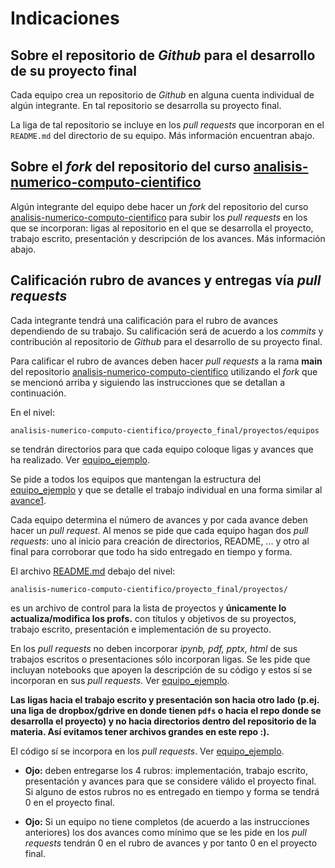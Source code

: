 # Indicaciones

## Sobre el repositorio de *Github* para el desarrollo de su proyecto final

Cada equipo crea un repositorio de *Github* en alguna cuenta individual de algún integrante. En tal repositorio se desarrolla su proyecto final.

La liga de tal repositorio se incluye en los *pull requests* que incorporan en el `README.md` del directorio de su equipo. Más información encuentran abajo.

## Sobre el *fork* del repositorio del curso [analisis-numerico-computo-cientifico](https://github.com/ITAM-DS/analisis-numerico-computo-cientifico)

Algún integrante del equipo debe hacer un *fork* del repositorio del curso [analisis-numerico-computo-cientifico](https://github.com/ITAM-DS/analisis-numerico-computo-cientifico) para subir los *pull requests* en los que se incorporan: ligas al repositorio en el que se desarrolla el proyecto, trabajo escrito, presentación y descripción de los avances. Más información abajo.

## Calificación rubro de avances y entregas vía *pull requests*

Cada integrante tendrá una calificación para el rubro de avances dependiendo de su trabajo. Su calificación será de acuerdo a los *commits* y contribución al repositorio de *Github* para el desarrollo de su proyecto final.

Para calificar el rubro de avances deben hacer *pull requests* a la rama **main** del repositorio [analisis-numerico-computo-cientifico](https://github.com/ITAM-DS/analisis-numerico-computo-cientifico) utilizando el *fork* que se mencionó arriba y siguiendo las instrucciones que se detallan a continuación.

En el nivel:  

`analisis-numerico-computo-cientifico/proyecto_final/proyectos/equipos`

se tendrán directorios para que cada equipo coloque ligas y avances que ha realizado. Ver [equipo_ejemplo](../proyectos/equipos/equipo_ejemplo). 

Se pide a todos los equipos que mantengan la estructura del [equipo_ejemplo](../proyectos/equipos/equipo_ejemplo) y que se detalle el trabajo individual en una forma similar al [avance1](https://github.com/ITAM-DS/analisis-numerico-computo-cientifico/tree/optimizacion-2022/proyecto_final/proyectos/equipos/equipo_ejemplo/avance1).

Cada equipo determina el número de avances y por cada avance deben hacer un *pull request*. Al menos se pide que cada equipo hagan dos *pull requests*: uno al inicio para creación de directorios, README, ... y otro al final para corroborar que todo ha sido entregado en tiempo y forma.

El archivo [README.md](../proyectos) debajo del nivel:

 `analisis-numerico-computo-cientifico/proyecto_final/proyectos/
` 

es un archivo de control para la lista de proyectos y **únicamente lo actualiza/modifica los profs.** con títulos y objetivos de su proyectos, trabajo escrito, presentación e implementación de su proyecto.

En los *pull requests* no deben incorporar *ipynb, pdf, pptx, html* de sus trabajos escritos o presentaciones sólo incorporan ligas. Se les pide que incluyan notebooks que apoyen la descripción de su código y estos sí se incorporan en sus *pull requests*. Ver [equipo_ejemplo](../proyectos/equipos/equipo_ejemplo). 

**Las ligas hacia el trabajo escrito y presentación son hacia otro lado (p.ej. una liga de dropbox/gdrive en donde tienen `pdfs` o hacia el repo donde se desarrolla el proyecto) y no hacia directorios dentro del repositorio de la materia. Así evitamos tener archivos grandes en este repo :).** 

El código sí se incorpora en los *pull requests*. Ver [equipo_ejemplo](../proyectos/equipos/equipo_ejemplo).  

* **Ojo:** deben entregarse los 4 rubros: implementación, trabajo escrito, presentación y avances para que se considere válido el proyecto final. Si alguno de estos rubros no es entregado en tiempo y forma se tendrá 0 en el proyecto final.

* **Ojo:** Si un equipo no tiene completos (de acuerdo a las instrucciones anteriores) los dos avances como mínimo que se les pide en los *pull requests* tendrán 0 en el rubro de avances y por tanto 0 en el proyecto final.







